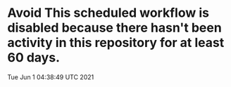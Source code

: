 # Avoid This scheduled workflow is disabled because there hasn't been activity in this repository for at least 60 days.
Tue Jun  1 04:38:49 UTC 2021
